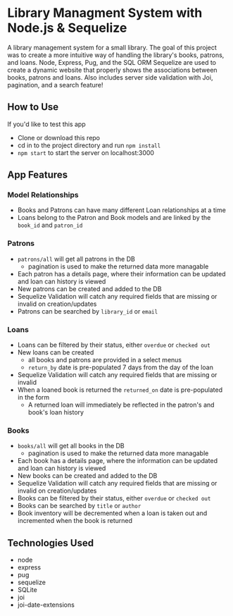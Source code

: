 # Library Managment System with Node.js & Sequelize
A library management system for a small library. The goal of this project was to create a more intuitive way of handling the library's books, patrons, and loans. Node, Express, Pug, and the SQL ORM Sequelize are used to create a dynamic website that properly shows the associations between books, patrons and loans. Also includes server side validation with Joi, pagination, and a search feature!

## How to Use
If you'd like to test this app
* Clone or download this repo
* cd in to the project directory and run ```npm install```
* ```npm start``` to start the server on localhost:3000

## App Features

### Model Relationships
* Books and Patrons can have many different Loan relationships at a time
* Loans belong to the Patron and Book models and are linked by the ```book_id``` and ```patron_id```

### Patrons
* ```patrons/all``` will get all patrons in the DB
  * pagination is used to make the returned data more managable
* Each patron has a details page, where their information can be updated and loan can history is viewed
* New patrons can be created and added to the DB
* Sequelize Validation will catch any required fields that are missing or invalid on creation/updates
* Patrons can be searched by ```library_id``` or ```email```

### Loans
* Loans can be filtered by their status, either ```overdue``` or ```checked out```
* New loans can be created
  * all books and patrons are provided in a select menus
  * ```return_by``` date is pre-populated 7 days from the day of the loan
* Sequelize Validation will catch any required fields that are missing or invalid
* When a loaned book is returned the ```returned_on``` date is pre-populated in the form
  * A returned loan will immediately be reflected in the patron's and book's loan history

### Books
* ```books/all``` will get all books in the DB
  * pagination is used to make the returned data more managable
* Each book has a details page, where the information can be updated and loan can history is viewed
* New books can be created and added to the DB
* Sequelize Validation will catch any required fields that are missing or invalid on creation/updates
* Books can be filtered by their status, either ```overdue``` or ```checked out```
* Books can be searched by ```title``` or ```author```
* Book inventory will be decremented when a loan is taken out and incremented when the book is returned

## Technologies Used
* node
* express
* pug
* sequelize
* SQLite
* joi
* joi-date-extensions